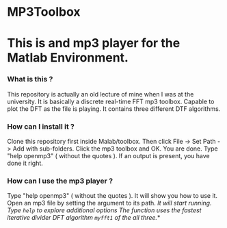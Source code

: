 # MP3Toolbox

# This is and mp3 player for the Matlab Environment.

### What is this ?
This repository is actually an old lecture of mine when I was at the university.
It is basically a discrete real-time FFT mp3 toolbox. Capable to plot the DFT
as the file is playing. It contains three different DTF algorithms.
   
### How can I install it ?
Clone this repository first inside Malab/toolbox.
Then click File -> Set Path -> Add with sub-folders.
Click the mp3 toolbox and OK. You are done.
Type "help openmp3" ( without the quotes ).
If an output is present, you have done it right.
   
### How can I use the mp3 player ?
Type "help openmp3" ( without the quotes ).
It will show you how to use it.
Open an mp3 file by setting the argument to its path.
*It will start running. Type `help` to explore additional options
The function uses the fastest iterative divider DFT algorithm `myfft1` of the all three.**
